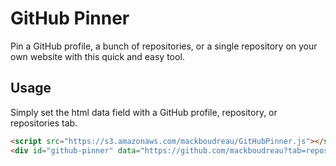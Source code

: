 # GitHub Pinner
Pin a GitHub profile, a bunch of repositories, or a single repository on your own website with this quick and easy tool.

## Usage
Simply set the html data field with a GitHub profile, repository, or repositories tab.
```html
<script src="https://s3.amazonaws.com/mackboudreau/GitHubPinner.js"></script>
<div id="github-pinner" data="https://github.com/mackboudreau?tab=repositories" width="400px" height="600px"></div>
```
